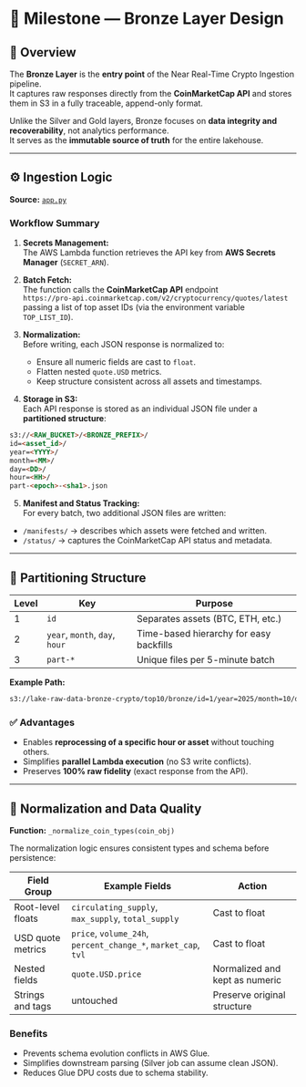 # 🥉 Milestone — Bronze Layer Design

## 🎯 Overview

The **Bronze Layer** is the **entry point** of the Near Real-Time Crypto Ingestion pipeline.  
It captures raw responses directly from the **CoinMarketCap API** and stores them in S3 in a fully traceable, append-only format.  

Unlike the Silver and Gold layers, Bronze focuses on **data integrity and recoverability**, not analytics performance.  
It serves as the **immutable source of truth** for the entire lakehouse.

---

## ⚙️ Ingestion Logic

**Source:** [`app.py`](./app.py)

### Workflow Summary

1. **Secrets Management:**  
   The AWS Lambda function retrieves the API key from **AWS Secrets Manager** (`SECRET_ARN`).

2. **Batch Fetch:**  
   The function calls the **CoinMarketCap API** endpoint  
   `https://pro-api.coinmarketcap.com/v2/cryptocurrency/quotes/latest`  
   passing a list of top asset IDs (via the environment variable `TOP_LIST_ID`).

3. **Normalization:**  
   Before writing, each JSON response is normalized to:
   - Ensure all numeric fields are cast to `float`.
   - Flatten nested `quote.USD` metrics.
   - Keep structure consistent across all assets and timestamps.

4. **Storage in S3:**  
   Each API response is stored as an individual JSON file under a **partitioned structure**:

```md
s3://<RAW_BUCKET>/<BRONZE_PREFIX>/
id=<asset_id>/
year=<YYYY>/
month=<MM>/
day=<DD>/
hour=<HH>/
part-<epoch>-<sha1>.json
```


5. **Manifest and Status Tracking:**  
For every batch, two additional JSON files are written:
- `/manifests/` → describes which assets were fetched and written.
- `/status/` → captures the CoinMarketCap API status and metadata.

---

## 🧱 Partitioning Structure

| Level | Key | Purpose |
|--------|-----|----------|
| 1 | `id` | Separates assets (BTC, ETH, etc.) |
| 2 | `year`, `month`, `day`, `hour` | Time-based hierarchy for easy backfills |
| 3 | `part-*` | Unique files per 5-minute batch |

**Example Path:**

```md
s3://lake-raw-data-bronze-crypto/top10/bronze/id=1/year=2025/month=10/day=12/hour=08/part-1734021453-abc123.json
```


### ✅ Advantages
- Enables **reprocessing of a specific hour or asset** without touching others.
- Simplifies **parallel Lambda execution** (no S3 write conflicts).
- Preserves **100% raw fidelity** (exact response from the API).

---

## 🔧 Normalization and Data Quality

**Function:** `_normalize_coin_types(coin_obj)`

The normalization logic ensures consistent types and schema before persistence:

| Field Group | Example Fields | Action |
|--------------|----------------|--------|
| Root-level floats | `circulating_supply`, `max_supply`, `total_supply` | Cast to float |
| USD quote metrics | `price`, `volume_24h`, `percent_change_*`, `market_cap`, `tvl` | Cast to float |
| Nested fields | `quote.USD.price` | Normalized and kept as numeric |
| Strings and tags | untouched | Preserve original structure |

### Benefits
- Prevents schema evolution conflicts in AWS Glue.  
- Simplifies downstream parsing (Silver job can assume clean JSON).  
- Reduces Glue DPU costs due to schema stability.

